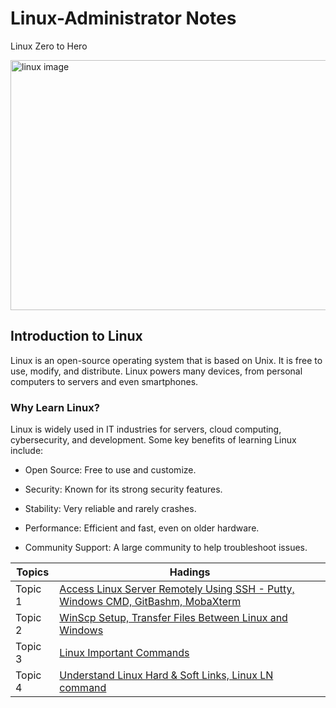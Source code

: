 # Linux-Administrator Notes
Linux Zero to Hero

<div>
  <img src="https://github.com/user-attachments/assets/e3c00888-844c-47a6-8184-f97dadc19a3a" alt="linux image" height=400 width=800>
</div>

## Introduction to Linux

Linux is an open-source operating system that is based on Unix. It is free to use, modify, and distribute. Linux powers many devices, from personal computers to servers and even smartphones.

### Why Learn Linux?

Linux is widely used in IT industries for servers, cloud computing, cybersecurity, and development. Some key benefits of learning Linux include:

+ Open Source: Free to use and customize.

+ Security: Known for its strong security features.

+ Stability: Very reliable and rarely crashes.

+ Performance: Efficient and fast, even on older hardware.

+ Community Support: A large community to help troubleshoot issues.


| Topics | Hadings |
|----------|----------|
| Topic 1    | [Access Linux Server Remotely Using SSH - Putty, Windows CMD, GitBashm, MobaXterm](https://github.com/CipherXAbhi/Linux-Tutorial/blob/f2411634d2f14ff5219176a223589e3abb6945b8/Access%20Linux%20Server%20Remotely%20Using%20SSH%20-%20Putty%20%7C%20Windows%20CMD%20%7C%20GitBash%20%7C%20MobaXterm/readme.md)   |
| Topic 2    | [WinScp Setup, Transfer Files Between Linux and Windows]()   |
| Topic 3    | [Linux Important Commands]()   |
| Topic 4    | [Understand Linux Hard & Soft Links, Linux LN command]()   |
